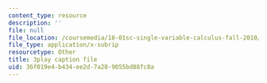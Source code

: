 ```yaml
---
content_type: resource
description: ''
file: null
file_location: /coursemedia/18-01sc-single-variable-calculus-fall-2010/36f019e4b434ee2d7a289055bd88fc8a_MK_0QHbUnIA.srt
file_type: application/x-subrip
resourcetype: Other
title: 3play caption file
uid: 36f019e4-b434-ee2d-7a28-9055bd88fc8a
---
```

